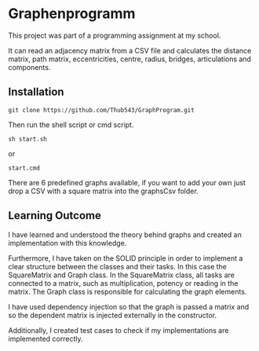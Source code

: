 # Graphenprogramm

This project was part of a programming assignment at my school.


It can read an adjacency matrix from a CSV file and calculates the distance matrix, path matrix, eccentricities, centre, radius, bridges, articulations and components.

## Installation

```
git clone https://github.com/Thub543/GraphProgram.git
```

Then run the shell script or cmd script.

```
sh start.sh
```
or

```
start.cmd
```

There are 6 predefined graphs available, if you want to add your own just drop a CSV with a square matrix into the graphsCsv folder.

## Learning Outcome

I have learned and understood the theory behind graphs and created an implementation with this knowledge.

Furthermore, I have taken on the SOLID principle in order to implement a clear structure between the classes and their tasks. In this case the SquareMatrix and Graph class.
In the SquareMatrix class, all tasks are connected to a matrix, such as multiplication, potency or reading in the matrix.
The Graph class is responsible for calculating the graph elements.

I have used dependency injection so that the graph is passed a matrix and so the dependent matrix is injected externally in the constructor.

Additionally, I created test cases to check if my implementations are implemented correctly.
